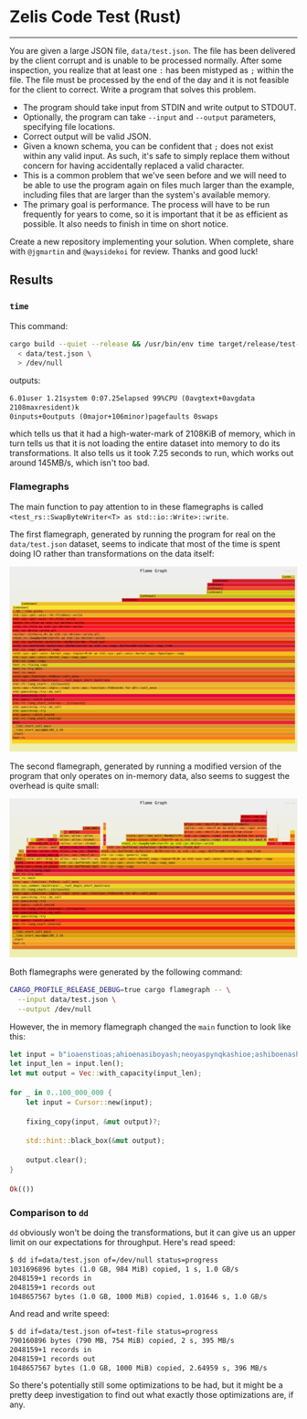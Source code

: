 # Zelis Code Test (Rust)
---
You are given a large JSON file, ````data/test.json````. The file has been delivered by the client corrupt and is unable to be processed normally. After some inspection, you realize that at least one ````:```` has been mistyped as ````;```` within the file. The file must be processed by the end of the day and it is not feasible for the client to correct. Write a program that solves this problem.

- The program should take input from STDIN and write output to STDOUT.
- Optionally, the program can take ````--input```` and ````--output```` parameters, specifying file locations.
- Correct output will be valid JSON.
- Given a known schema, you can be confident that ````;```` does not exist within any valid input. As such, it's safe to simply replace them without concern for having accidentally replaced a valid character.
- This is a common problem that we've seen before and we will need to be able to use the program again on files much larger than the example, including files that are larger than the system's available memory.
- The primary goal is performance. The process will have to be run frequently for years to come, so it is important that it be as efficient as possible. It also needs to finish in time on short notice.

Create a new repository implementing your solution. When complete, share with ````@jgmartin```` and ````@waysidekoi```` for review. Thanks and good luck!

## Results

### `time`

This command:

```bash
cargo build --quiet --release && /usr/bin/env time target/release/test-rs \
  < data/test.json \
  > /dev/null
```

outputs:

```
6.01user 1.21system 0:07.25elapsed 99%CPU (0avgtext+0avgdata 2108maxresident)k
0inputs+0outputs (0major+106minor)pagefaults 0swaps
```

which tells us that it had a high-water-mark of 2108KiB of memory, which in
turn tells us that it is not loading the entire dataset into memory to do its
transformations. It also tells us it took 7.25 seconds to run, which works out
around 145MB/s, which isn't too bad.

### Flamegraphs

The main function to pay attention to in these flamegraphs is called
`<test_rs::SwapByteWriter<T> as std::io::Write>::write`.

The first flamegraph, generated by running the program for real on the
`data/test.json` dataset, seems to indicate that most of the time is spent doing
IO rather than transformations on the data itself:

![io-flamegraph](./io-flamegraph.svg)

The second flamegraph, generated by running a modified version of the program
that only operates on in-memory data, also seems to suggest the overhead is
quite small:

![in-memory-flamegraph](./in-memory-flamegraph.svg)

Both flamegraphs were generated by the following command:

```bash
CARGO_PROFILE_RELEASE_DEBUG=true cargo flamegraph -- \
  --input data/test.json \
  --output /dev/null
```

However, the in memory flamegraph changed the `main` function to look like this:

```rust
let input = b"ioaenstioas;ahioenasiboyash;neoyaspynqkashioe;ashiboenasht;;";
let input_len = input.len();
let mut output = Vec::with_capacity(input_len);

for _ in 0..100_000_000 {
    let input = Cursor::new(input);

    fixing_copy(input, &mut output)?;

    std::hint::black_box(&mut output);

    output.clear();
}

Ok(())
```

### Comparison to `dd`

`dd` obviously won't be doing the transformations, but it can give us an upper
limit on our expectations for throughput. Here's read speed:

```console
$ dd if=data/test.json of=/dev/null status=progress
1031696896 bytes (1.0 GB, 984 MiB) copied, 1 s, 1.0 GB/s
2048159+1 records in
2048159+1 records out
1048657567 bytes (1.0 GB, 1000 MiB) copied, 1.01646 s, 1.0 GB/s
```

And read and write speed:

```console
$ dd if=data/test.json of=test-file status=progress
790160896 bytes (790 MB, 754 MiB) copied, 2 s, 395 MB/s
2048159+1 records in
2048159+1 records out
1048657567 bytes (1.0 GB, 1000 MiB) copied, 2.64959 s, 396 MB/s
```

So there's potentially still some optimizations to be had, but it might be a
pretty deep investigation to find out what exactly those optimizations are,
if any.
